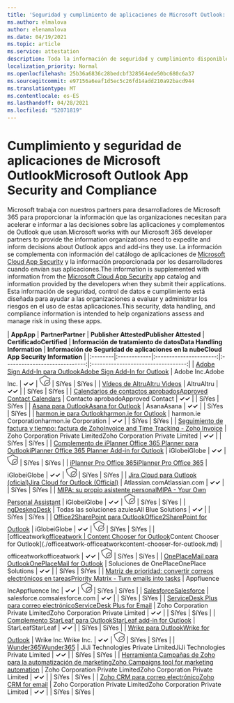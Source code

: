 ```yaml
---
title: 'Seguridad y cumplimiento de aplicaciones de Microsoft Outlook: todas las aplicaciones'
ms.author: elmalova
author: elenamalova
ms.date: 04/19/2021
ms.topic: article
ms.service: attestation
description: Toda la información de seguridad y cumplimiento disponible para todas las aplicaciones de Microsoft Outlook.
localization_priority: Normal
ms.openlocfilehash: 25b36a6836c28bedcbf328564ede50bc680c6a37
ms.sourcegitcommit: e97156a6eaf1d5ec5c26fd14add210a92bacd944
ms.translationtype: MT
ms.contentlocale: es-ES
ms.lasthandoff: 04/28/2021
ms.locfileid: "52071819"
---
```

# <a name="microsoft-outlook-app-security-and-compliance"></a><span data-ttu-id="000fc-103">Cumplimiento y seguridad de aplicaciones de Microsoft Outlook</span><span class="sxs-lookup"><span data-stu-id="000fc-103">Microsoft Outlook App Security and Compliance</span></span>

<span data-ttu-id="000fc-104">Microsoft trabaja con nuestros partners para desarrolladores de Microsoft 365 para proporcionar la información que las organizaciones necesitan para acelerar e informar a las decisiones sobre las aplicaciones y complementos de Outlook que usan.</span><span class="sxs-lookup"><span data-stu-id="000fc-104">Microsoft works with our Microsoft 365 developer partners to provide the information organizations need to expedite and inform decisions about Outlook apps and add-ins they use.</span></span> <span data-ttu-id="000fc-105">La información se complementa con información del catálogo de aplicaciones de [Microsoft Cloud App Security](https://www.microsoft.com/en-us/enterprise-mobility-security/cloud-app-security) y la información proporcionada por los desarrolladores cuando envían sus aplicaciones.</span><span class="sxs-lookup"><span data-stu-id="000fc-105">The information is supplemented with information from the [Microsoft Cloud App Security](https://www.microsoft.com/en-us/enterprise-mobility-security/cloud-app-security) app catalog and information provided by the developers when they submit their applications.</span></span> <span data-ttu-id="000fc-106">Esta información de seguridad, control de datos e cumplimiento está diseñada para ayudar a las organizaciones a evaluar y administrar los riesgos en el uso de estas aplicaciones.</span><span class="sxs-lookup"><span data-stu-id="000fc-106">This security, data handling, and compliance information is intended to help organizations assess and manage risk in using these apps.</span></span>

| <span data-ttu-id="000fc-107">**App**</span><span class="sxs-lookup"><span data-stu-id="000fc-107">**App**</span></span> | <span data-ttu-id="000fc-108">**Partner**</span><span class="sxs-lookup"><span data-stu-id="000fc-108">**Partner**</span></span> | <span data-ttu-id="000fc-109">**Publisher Attested**</span><span class="sxs-lookup"><span data-stu-id="000fc-109">**Publisher Attested**</span></span> | <span data-ttu-id="000fc-110">**Certificado**</span><span class="sxs-lookup"><span data-stu-id="000fc-110">**Certified**</span></span> | <span data-ttu-id="000fc-111">**Información de tratamiento de datos**</span><span class="sxs-lookup"><span data-stu-id="000fc-111">**Data Handling Information**</span></span> | <span data-ttu-id="000fc-112">**Información de Seguridad de aplicaciones en la nube**</span><span class="sxs-lookup"><span data-stu-id="000fc-112">**Cloud App Security Information**</span></span> |
|:--------|:------------|:----------------------:|:-----------------------------:|:----------------------------------:|
| [<span data-ttu-id="000fc-113">Adobe Sign Add-In para Outlook</span><span class="sxs-lookup"><span data-stu-id="000fc-113">Adobe Sign Add-In for Outlook</span></span>](./adobe-inc-sign-add-in-for-outlook.md) | <span data-ttu-id="000fc-114">Adobe Inc.</span><span class="sxs-lookup"><span data-stu-id="000fc-114">Adobe Inc.</span></span> | <span data-ttu-id="000fc-115">**✓**</span><span class="sxs-lookup"><span data-stu-id="000fc-115">**✓**</span></span> | <img alt="Certified application badge" src="../media/certified-badge.png" height="25" width="25" /> | <span data-ttu-id="000fc-116">Sí</span><span class="sxs-lookup"><span data-stu-id="000fc-116">Yes</span></span> | <span data-ttu-id="000fc-117">Sí</span><span class="sxs-lookup"><span data-stu-id="000fc-117">Yes</span></span> |
| [<span data-ttu-id="000fc-118">Vídeos de Altru</span><span class="sxs-lookup"><span data-stu-id="000fc-118">Altru Videos</span></span>](./altru-videos.md) | <span data-ttu-id="000fc-119">Altru</span><span class="sxs-lookup"><span data-stu-id="000fc-119">Altru</span></span> | <span data-ttu-id="000fc-120">**✓**</span><span class="sxs-lookup"><span data-stu-id="000fc-120">**✓**</span></span> |  | <span data-ttu-id="000fc-121">Sí</span><span class="sxs-lookup"><span data-stu-id="000fc-121">Yes</span></span> | <span data-ttu-id="000fc-122">Sí</span><span class="sxs-lookup"><span data-stu-id="000fc-122">Yes</span></span> |
| [<span data-ttu-id="000fc-123">Calendarios de contactos aprobados</span><span class="sxs-lookup"><span data-stu-id="000fc-123">Approved Contact Calendars</span></span>](./approved-contact-calendars.md) | <span data-ttu-id="000fc-124">Contacto aprobado</span><span class="sxs-lookup"><span data-stu-id="000fc-124">Approved Contact</span></span> | <span data-ttu-id="000fc-125">**✓**</span><span class="sxs-lookup"><span data-stu-id="000fc-125">**✓**</span></span> |  | <span data-ttu-id="000fc-126">Sí</span><span class="sxs-lookup"><span data-stu-id="000fc-126">Yes</span></span> | <span data-ttu-id="000fc-127">Sí</span><span class="sxs-lookup"><span data-stu-id="000fc-127">Yes</span></span> |
| [<span data-ttu-id="000fc-128">Asana para Outlook</span><span class="sxs-lookup"><span data-stu-id="000fc-128">Asana for Outlook</span></span>](./asana-for-outlook.md) | <span data-ttu-id="000fc-129">Asana</span><span class="sxs-lookup"><span data-stu-id="000fc-129">Asana</span></span> | <span data-ttu-id="000fc-130">**✓**</span><span class="sxs-lookup"><span data-stu-id="000fc-130">**✓**</span></span> |  | <span data-ttu-id="000fc-131">Sí</span><span class="sxs-lookup"><span data-stu-id="000fc-131">Yes</span></span> | <span data-ttu-id="000fc-132">Sí</span><span class="sxs-lookup"><span data-stu-id="000fc-132">Yes</span></span> |
| [<span data-ttu-id="000fc-133">harmon.ie para Outlook</span><span class="sxs-lookup"><span data-stu-id="000fc-133">harmon.ie for Outlook</span></span>](./harmonie-corporation-for-outlook.md) | <span data-ttu-id="000fc-134">harmon.ie Corporation</span><span class="sxs-lookup"><span data-stu-id="000fc-134">harmon.ie Corporation</span></span> | <span data-ttu-id="000fc-135">**✓**</span><span class="sxs-lookup"><span data-stu-id="000fc-135">**✓**</span></span> |  | <span data-ttu-id="000fc-136">Sí</span><span class="sxs-lookup"><span data-stu-id="000fc-136">Yes</span></span> | <span data-ttu-id="000fc-137">Sí</span><span class="sxs-lookup"><span data-stu-id="000fc-137">Yes</span></span> |
| [<span data-ttu-id="000fc-138">Seguimiento de factura y tiempo: factura de Zoho</span><span class="sxs-lookup"><span data-stu-id="000fc-138">Invoice and Time Tracking - Zoho Invoice</span></span>](./zoho-corporation-private-limited-invoice-and-time-tracking.md) | <span data-ttu-id="000fc-139">Zoho Corporation Private Limited</span><span class="sxs-lookup"><span data-stu-id="000fc-139">Zoho Corporation Private Limited</span></span> | <span data-ttu-id="000fc-140">**✓**</span><span class="sxs-lookup"><span data-stu-id="000fc-140">**✓**</span></span> |  | <span data-ttu-id="000fc-141">Sí</span><span class="sxs-lookup"><span data-stu-id="000fc-141">Yes</span></span> | <span data-ttu-id="000fc-142">Sí</span><span class="sxs-lookup"><span data-stu-id="000fc-142">Yes</span></span> |
| [<span data-ttu-id="000fc-143">Complemento de iPlanner Office 365 Planner para Outlook</span><span class="sxs-lookup"><span data-stu-id="000fc-143">iPlanner Office 365 Planner Add-in for Outlook</span></span>](./iglobe-iplanner-office-365-planner-add-in-for-outlook.md) | <span data-ttu-id="000fc-144">iGlobe</span><span class="sxs-lookup"><span data-stu-id="000fc-144">iGlobe</span></span> | <span data-ttu-id="000fc-145">**✓**</span><span class="sxs-lookup"><span data-stu-id="000fc-145">**✓**</span></span> | <img alt="Certified application badge" src="../media/certified-badge.png" height="25" width="25" /> | <span data-ttu-id="000fc-146">Sí</span><span class="sxs-lookup"><span data-stu-id="000fc-146">Yes</span></span> | <span data-ttu-id="000fc-147">Sí</span><span class="sxs-lookup"><span data-stu-id="000fc-147">Yes</span></span> |
| [<span data-ttu-id="000fc-148">iPlanner Pro Office 365</span><span class="sxs-lookup"><span data-stu-id="000fc-148">iPlanner Pro Office 365</span></span>](./iglobe-iplanner-pro-office-365.md) | <span data-ttu-id="000fc-149">iGlobe</span><span class="sxs-lookup"><span data-stu-id="000fc-149">iGlobe</span></span> | <span data-ttu-id="000fc-150">**✓**</span><span class="sxs-lookup"><span data-stu-id="000fc-150">**✓**</span></span> | <img alt="Certified application badge" src="../media/certified-badge.png" height="25" width="25" /> | <span data-ttu-id="000fc-151">Sí</span><span class="sxs-lookup"><span data-stu-id="000fc-151">Yes</span></span> | <span data-ttu-id="000fc-152">Sí</span><span class="sxs-lookup"><span data-stu-id="000fc-152">Yes</span></span> |
| [<span data-ttu-id="000fc-153">Jira Cloud para Outlook (oficial)</span><span class="sxs-lookup"><span data-stu-id="000fc-153">Jira Cloud for Outlook (Official)</span></span>](./atlassiancom-jira-cloud-for-outlook-official.md) | <span data-ttu-id="000fc-154">Atlassian.com</span><span class="sxs-lookup"><span data-stu-id="000fc-154">Atlassian.com</span></span> | <span data-ttu-id="000fc-155">**✓**</span><span class="sxs-lookup"><span data-stu-id="000fc-155">**✓**</span></span> |  | <span data-ttu-id="000fc-156">Sí</span><span class="sxs-lookup"><span data-stu-id="000fc-156">Yes</span></span> | <span data-ttu-id="000fc-157">Sí</span><span class="sxs-lookup"><span data-stu-id="000fc-157">Yes</span></span> |
| [<span data-ttu-id="000fc-158">MIPA: su propio asistente personal</span><span class="sxs-lookup"><span data-stu-id="000fc-158">MIPA - Your Own Personal Assistant</span></span>](./iglobe-mipa-your-own-personal-assistant.md) | <span data-ttu-id="000fc-159">iGlobe</span><span class="sxs-lookup"><span data-stu-id="000fc-159">iGlobe</span></span> | <span data-ttu-id="000fc-160">**✓**</span><span class="sxs-lookup"><span data-stu-id="000fc-160">**✓**</span></span> | <img alt="Certified application badge" src="../media/certified-badge.png" height="25" width="25" /> | <span data-ttu-id="000fc-161">Sí</span><span class="sxs-lookup"><span data-stu-id="000fc-161">Yes</span></span> | <span data-ttu-id="000fc-162">Sí</span><span class="sxs-lookup"><span data-stu-id="000fc-162">Yes</span></span> |
| [<span data-ttu-id="000fc-163">ngDesk</span><span class="sxs-lookup"><span data-stu-id="000fc-163">ngDesk</span></span>](./all-blue-solutions-ngdesk.md) | <span data-ttu-id="000fc-164">Todas las soluciones azules</span><span class="sxs-lookup"><span data-stu-id="000fc-164">All Blue Solutions</span></span> | <span data-ttu-id="000fc-165">**✓**</span><span class="sxs-lookup"><span data-stu-id="000fc-165">**✓**</span></span> |  | <span data-ttu-id="000fc-166">Sí</span><span class="sxs-lookup"><span data-stu-id="000fc-166">Yes</span></span> | <span data-ttu-id="000fc-167">Sí</span><span class="sxs-lookup"><span data-stu-id="000fc-167">Yes</span></span> |
| [<span data-ttu-id="000fc-168">Office2SharePoint para Outlook</span><span class="sxs-lookup"><span data-stu-id="000fc-168">Office2SharePoint for Outlook</span></span>](./iglobe-office2sharepoint-for-outlook.md) | <span data-ttu-id="000fc-169">iGlobe</span><span class="sxs-lookup"><span data-stu-id="000fc-169">iGlobe</span></span> | <span data-ttu-id="000fc-170">**✓**</span><span class="sxs-lookup"><span data-stu-id="000fc-170">**✓**</span></span> | <img alt="Certified application badge" src="../media/certified-badge.png" height="25" width="25" /> | <span data-ttu-id="000fc-171">Sí</span><span class="sxs-lookup"><span data-stu-id="000fc-171">Yes</span></span> | <span data-ttu-id="000fc-172">Sí</span><span class="sxs-lookup"><span data-stu-id="000fc-172">Yes</span></span> |
| <span data-ttu-id="000fc-173">[officeatwork</span><span class="sxs-lookup"><span data-stu-id="000fc-173">[officeatwork</span></span> | <span data-ttu-id="000fc-174">Content Chooser for Outlook](./officeatwork-officeatworkcontent-chooser-for-outlook.md)</span><span class="sxs-lookup"><span data-stu-id="000fc-174">Content Chooser for Outlook](./officeatwork-officeatworkcontent-chooser-for-outlook.md)</span></span> | <span data-ttu-id="000fc-175">officeatwork</span><span class="sxs-lookup"><span data-stu-id="000fc-175">officeatwork</span></span> | <span data-ttu-id="000fc-176">**✓**</span><span class="sxs-lookup"><span data-stu-id="000fc-176">**✓**</span></span> | <img alt="Certified application badge" src="../media/certified-badge.png" height="25" width="25" /> | <span data-ttu-id="000fc-177">Sí</span><span class="sxs-lookup"><span data-stu-id="000fc-177">Yes</span></span> | <span data-ttu-id="000fc-178">Sí</span><span class="sxs-lookup"><span data-stu-id="000fc-178">Yes</span></span> |
| [<span data-ttu-id="000fc-179">OnePlaceMail para Outlook</span><span class="sxs-lookup"><span data-stu-id="000fc-179">OnePlaceMail for Outlook</span></span>](./oneplace-solutions-oneplacemail-for-outlook.md) | <span data-ttu-id="000fc-180">Soluciones de OnePlace</span><span class="sxs-lookup"><span data-stu-id="000fc-180">OnePlace Solutions</span></span> | <span data-ttu-id="000fc-181">**✓**</span><span class="sxs-lookup"><span data-stu-id="000fc-181">**✓**</span></span> |  | <span data-ttu-id="000fc-182">Sí</span><span class="sxs-lookup"><span data-stu-id="000fc-182">Yes</span></span> | <span data-ttu-id="000fc-183">Sí</span><span class="sxs-lookup"><span data-stu-id="000fc-183">Yes</span></span> |
| [<span data-ttu-id="000fc-184">Matriz de prioridad: convertir correos electrónicos en tareas</span><span class="sxs-lookup"><span data-stu-id="000fc-184">Priority Matrix - Turn emails into tasks</span></span>](./appfluence-inc-priority-matrix-turn-emails-into-tasks.md) | <span data-ttu-id="000fc-185">Appfluence Inc</span><span class="sxs-lookup"><span data-stu-id="000fc-185">Appfluence Inc</span></span> | <span data-ttu-id="000fc-186">**✓**</span><span class="sxs-lookup"><span data-stu-id="000fc-186">**✓**</span></span> | <img alt="Certified application badge" src="../media/certified-badge.png" height="25" width="25" /> | <span data-ttu-id="000fc-187">Sí</span><span class="sxs-lookup"><span data-stu-id="000fc-187">Yes</span></span> | <span data-ttu-id="000fc-188">Sí</span><span class="sxs-lookup"><span data-stu-id="000fc-188">Yes</span></span> |
| [<span data-ttu-id="000fc-189">Salesforce</span><span class="sxs-lookup"><span data-stu-id="000fc-189">Salesforce</span></span>](./salesforcecom-salesforce.md) | <span data-ttu-id="000fc-190">salesforce.com</span><span class="sxs-lookup"><span data-stu-id="000fc-190">salesforce.com</span></span> | <span data-ttu-id="000fc-191">**✓**</span><span class="sxs-lookup"><span data-stu-id="000fc-191">**✓**</span></span> |  | <span data-ttu-id="000fc-192">Sí</span><span class="sxs-lookup"><span data-stu-id="000fc-192">Yes</span></span> | <span data-ttu-id="000fc-193">Sí</span><span class="sxs-lookup"><span data-stu-id="000fc-193">Yes</span></span> |
| [<span data-ttu-id="000fc-194">ServiceDesk Plus para correo electrónico</span><span class="sxs-lookup"><span data-stu-id="000fc-194">ServiceDesk Plus for Email</span></span>](./zoho-corporation-private-limited-servicedesk-plus-for-email.md) | <span data-ttu-id="000fc-195">Zoho Corporation Private Limited</span><span class="sxs-lookup"><span data-stu-id="000fc-195">Zoho Corporation Private Limited</span></span> | <span data-ttu-id="000fc-196">**✓**</span><span class="sxs-lookup"><span data-stu-id="000fc-196">**✓**</span></span> |  | <span data-ttu-id="000fc-197">Sí</span><span class="sxs-lookup"><span data-stu-id="000fc-197">Yes</span></span> | <span data-ttu-id="000fc-198">Sí</span><span class="sxs-lookup"><span data-stu-id="000fc-198">Yes</span></span> |
| [<span data-ttu-id="000fc-199">Complemento StarLeaf para Outlook</span><span class="sxs-lookup"><span data-stu-id="000fc-199">StarLeaf add-in for Outlook</span></span>](./starleaf-add-in-for-outlook.md) | <span data-ttu-id="000fc-200">StarLeaf</span><span class="sxs-lookup"><span data-stu-id="000fc-200">StarLeaf</span></span> | <span data-ttu-id="000fc-201">**✓**</span><span class="sxs-lookup"><span data-stu-id="000fc-201">**✓**</span></span> |  | <span data-ttu-id="000fc-202">Sí</span><span class="sxs-lookup"><span data-stu-id="000fc-202">Yes</span></span> | <span data-ttu-id="000fc-203">Sí</span><span class="sxs-lookup"><span data-stu-id="000fc-203">Yes</span></span> |
| [<span data-ttu-id="000fc-204">Wrike para Outlook</span><span class="sxs-lookup"><span data-stu-id="000fc-204">Wrike for Outlook</span></span>](./wrike-inc-for-outlook.md) | <span data-ttu-id="000fc-205">Wrike Inc.</span><span class="sxs-lookup"><span data-stu-id="000fc-205">Wrike Inc.</span></span> | <span data-ttu-id="000fc-206">**✓**</span><span class="sxs-lookup"><span data-stu-id="000fc-206">**✓**</span></span> | <img alt="Certified application badge" src="../media/certified-badge.png" height="25" width="25" /> | <span data-ttu-id="000fc-207">Sí</span><span class="sxs-lookup"><span data-stu-id="000fc-207">Yes</span></span> | <span data-ttu-id="000fc-208">Sí</span><span class="sxs-lookup"><span data-stu-id="000fc-208">Yes</span></span> |
| [<span data-ttu-id="000fc-209">Wunder365</span><span class="sxs-lookup"><span data-stu-id="000fc-209">Wunder365</span></span>](./jiji-technologies-private-limited-wunder365.md) | <span data-ttu-id="000fc-210">JiJi Technologies Private Limited</span><span class="sxs-lookup"><span data-stu-id="000fc-210">JiJi Technologies Private Limited</span></span> | <span data-ttu-id="000fc-211">**✓**</span><span class="sxs-lookup"><span data-stu-id="000fc-211">**✓**</span></span> |  | <span data-ttu-id="000fc-212">Sí</span><span class="sxs-lookup"><span data-stu-id="000fc-212">Yes</span></span> | <span data-ttu-id="000fc-213">Sí</span><span class="sxs-lookup"><span data-stu-id="000fc-213">Yes</span></span> |
| [<span data-ttu-id="000fc-214">Herramienta Campañas de Zoho para la automatización de marketing</span><span class="sxs-lookup"><span data-stu-id="000fc-214">Zoho Campaigns tool for marketing automation</span></span>](./zoho-corporation-private-limited-campaigns-tool-for-marketing-automation.md) | <span data-ttu-id="000fc-215">Zoho Corporation Private Limited</span><span class="sxs-lookup"><span data-stu-id="000fc-215">Zoho Corporation Private Limited</span></span> | <span data-ttu-id="000fc-216">**✓**</span><span class="sxs-lookup"><span data-stu-id="000fc-216">**✓**</span></span> |  | <span data-ttu-id="000fc-217">Sí</span><span class="sxs-lookup"><span data-stu-id="000fc-217">Yes</span></span> | <span data-ttu-id="000fc-218">Sí</span><span class="sxs-lookup"><span data-stu-id="000fc-218">Yes</span></span> |
| [<span data-ttu-id="000fc-219">Zoho CRM para correo electrónico</span><span class="sxs-lookup"><span data-stu-id="000fc-219">Zoho CRM for email</span></span>](./zoho-corporation-private-limited-crm-for-email.md) | <span data-ttu-id="000fc-220">Zoho Corporation Private Limited</span><span class="sxs-lookup"><span data-stu-id="000fc-220">Zoho Corporation Private Limited</span></span> | <span data-ttu-id="000fc-221">**✓**</span><span class="sxs-lookup"><span data-stu-id="000fc-221">**✓**</span></span> |  | <span data-ttu-id="000fc-222">Sí</span><span class="sxs-lookup"><span data-stu-id="000fc-222">Yes</span></span> | <span data-ttu-id="000fc-223">Sí</span><span class="sxs-lookup"><span data-stu-id="000fc-223">Yes</span></span> |
